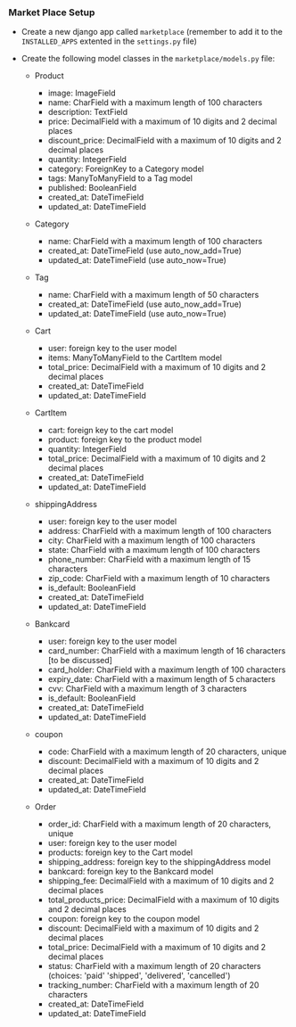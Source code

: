 ### Market Place Setup


- Create a new django app called `marketplace` (remember to add it to the `INSTALLED_APPS` extented in the `settings.py` file)

- Create the following model classes in the `marketplace/models.py` file:

  - Product
    - image: ImageField
    - name: CharField with a maximum length of 100 characters
    - description: TextField
    - price: DecimalField with a maximum of 10 digits and 2 decimal places
    - discount_price: DecimalField with a maximum of 10 digits and 2 decimal places
    - quantity: IntegerField
    - category: ForeignKey to a Category model
    - tags: ManyToManyField to a Tag model
    - published: BooleanField
    - created_at: DateTimeField
    - updated_at: DateTimeField
  

  - Category
    - name: CharField with a maximum length of 100 characters
    - created_at: DateTimeField (use auto_now_add=True)
    - updated_at: DateTimeField (use auto_now=True)


  - Tag
    - name: CharField with a maximum length of 50 characters
    - created_at: DateTimeField (use auto_now_add=True)
    - updated_at: DateTimeField (use auto_now=True)


  - Cart
      - user: foreign key to the user model
      - items: ManyToManyField to the CartItem model
      - total_price: DecimalField with a maximum of 10 digits and 2 decimal places
      - created_at: DateTimeField
      - updated_at: DateTimeField

  
  - CartItem
    - cart: foreign key to the cart model
    - product: foreign key to the product model
    - quantity: IntegerField
    - total_price: DecimalField with a maximum of 10 digits and 2 decimal places
    - created_at: DateTimeField
    - updated_at: DateTimeField
  

  - shippingAddress
    - user: foreign key to the user model
    - address: CharField with a maximum length of 100 characters
    - city: CharField with a maximum length of 100 characters
    - state: CharField with a maximum length of 100 characters
    - phone_number: CharField with a maximum length of 15 characters
    - zip_code: CharField with a maximum length of 10 characters
    - is_default: BooleanField
    - created_at: DateTimeField
    - updated_at: DateTimeField


  - Bankcard
    - user: foreign key to the user model
    - card_number: CharField with a maximum length of 16 characters [to be discussed]
    - card_holder: CharField with a maximum length of 100 characters
    - expiry_date: CharField with a maximum length of 5 characters
    - cvv: CharField with a maximum length of 3 characters
    - is_default: BooleanField
    - created_at: DateTimeField
    - updated_at: DateTimeField
  
  - coupon
    - code: CharField with a maximum length of 20 characters, unique
    - discount: DecimalField with a maximum of 10 digits and 2 decimal places
    - created_at: DateTimeField
    - updated_at: DateTimeField
      

  - Order
    - order_id: CharField with a maximum length of 20 characters, unique
    - user: foreign key to the user model
    - products: foreign key to the Cart model
    - shipping_address: foreign key to the shippingAddress model
    - bankcard: foreign key to the Bankcard model
    - shipping_fee: DecimalField with a maximum of 10 digits and 2 decimal places
    - total_products_price: DecimalField with a maximum of 10 digits and 2 decimal places
    - coupon: foreign key to the coupon model
    - discount: DecimalField with a maximum of 10 digits and 2 decimal places
    - total_price: DecimalField with a maximum of 10 digits and 2 decimal places
    - status: CharField with a maximum length of 20 characters (choices: 'paid' 'shipped', 'delivered', 'cancelled')
    - tracking_number: CharField with a maximum length of 20 characters
    - created_at: DateTimeField
    - updated_at: DateTimeField
